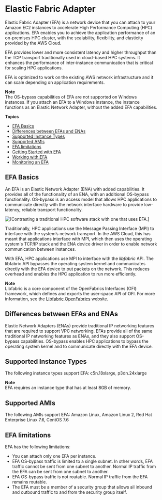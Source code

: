# Elastic Fabric Adapter<a name="efa"></a>

Elastic Fabric Adapter \(EFA\) is a network device that you can attach to your Amazon EC2 instances to accelerate High Performance Computing \(HPC\) applications\. EFA enables you to achieve the application performance of an on\-premises HPC cluster, with the scalability, flexibility, and elasticity provided by the AWS Cloud\.

EFA provides lower and more consistent latency and higher throughput than the TCP transport traditionally used in cloud\-based HPC systems\. It enhances the performance of inter\-instance communication that is critical for scaling HPC applications\.

EFA is optimized to work on the existing AWS network infrastructure and it can scale depending on application requirements\.

**Note**  
The OS\-bypass capabilities of EFA are not supported on Windows instances\. If you attach an EFA to a Windows instance, the instance functions as an Elastic Network Adapter, without the added EFA capabilities\.

**Topics**
+ [EFA Basics](#efa-basics)
+ [Differences between EFAs and ENAs](#efa-differences)
+ [Supported Instance Types](#efa-instance-types)
+ [Supported AMIs](#efa-amis)
+ [EFA limitations](#efa-limits)
+ [Getting Started with EFA](efa-start.md)
+ [Working with EFA](efa-working-with.md)
+ [Monitoring an EFA](efa-working-monitor.md)

## EFA Basics<a name="efa-basics"></a>

An EFA is an Elastic Network Adapter \(ENA\) with added capabilities\. It provides all of the functionality of an ENA, with an additional OS\-bypass functionality\. OS\-bypass is an access model that allows HPC applications to communicate directly with the network interface hardware to provide low\-latency, reliable transport functionality\.

![\[Contrasting a traditional HPC software stack with one that uses EFA.\]](http://docs.aws.amazon.com/AWSEC2/latest/UserGuide/images/efa_stack.png)

Traditionally, HPC applications use the Message Passing Interface \(MPI\) to interface with the system’s network transport\. In the AWS Cloud, this has meant that applications interface with MPI, which then uses the operating system's TCP/IP stack and the ENA device driver in order to enable network communication between instances\.

With EFA, HPC applications use MPI to interface with the *libfabric* API\. The libfabric API bypasses the operating system kernel and communicates directly with the EFA device to put packets on the network\. This reduces overhead and enables the HPC application to run more efficiently\.

**Note**  
Libfabric is a core component of the OpenFabrics Interfaces \(OFI\) framework, which defines and exports the user\-space API of OFI\. For more information, see the [Libfabric OpenFabrics](https://ofiwg.github.io/libfabric/) website\.

## Differences between EFAs and ENAs<a name="efa-differences"></a>

Elastic Network Adapters \(ENAs\) provide traditional IP networking features that are required to support VPC networking\. EFAs provide all of the same traditional IP networking features as ENAs, and they also support OS\-bypass capabilities\. OS\-bypass enables HPC applications to bypass the operating system kernel and to communicate directly with the EFA device\.

## Supported Instance Types<a name="efa-instance-types"></a>

The following instance types support EFA: c5n\.18xlarge, p3dn\.24xlarge

**Note**  
EFA requires an instance type that has at least 8GB of memory\.

## Supported AMIs<a name="efa-amis"></a>

The following AMIs support EFA: Amazon Linux, Amazon Linux 2, Red Hat Enterprise Linux 7\.6, CentOS 7\.6

## EFA limitations<a name="efa-limits"></a>

EFA has the following limitations:
+ You can attach only one EFA per instance\.
+ EFA OS\-bypass traffic is limited to a single subnet\. In other words, EFA traffic cannot be sent from one subnet to another\. Normal IP traffic from the EFA can be sent from one subnet to another\.
+ EFA OS\-bypass traffic is not routable\. Normal IP traffic from the EFA remains routable\.
+ The EFA must be a member of a security group that allows all inbound and outbound traffic to and from the security group itself\.